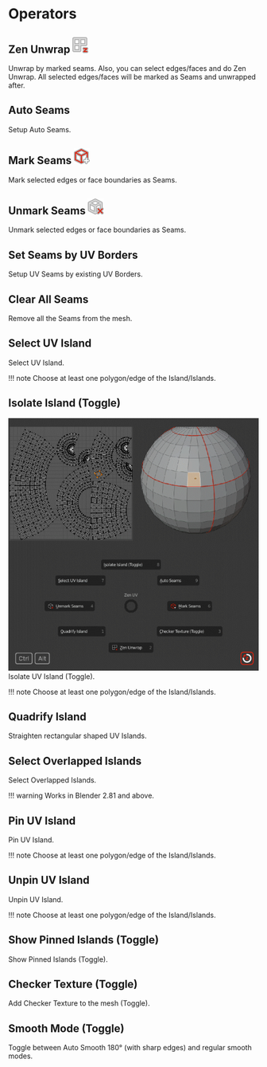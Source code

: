 # Operators

## Zen Unwrap ![Zen Unwrap](img/icons/zen-unwrap@2x.png)
Unwrap by marked seams. Also, you can select edges/faces and do Zen Unwrap. All selected edges/faces will be marked as Seams and unwrapped after.

## Auto Seams
Setup Auto Seams.

## Mark Seams ![Mark Seams](img/icons/mark-seams@2x.png)
Mark selected edges or face boundaries as Seams.

## Unmark Seams ![Unmark Seams](img/icons/unmark-seams@2x.png)
Unmark selected edges or face boundaries as Seams.

## Set Seams by UV Borders
Setup UV Seams by existing UV Borders.

## Clear All Seams
Remove all the Seams from the mesh.

## Select UV Island
Select UV Island. 

!!! note
    Choose at least one polygon/edge of the Island/Islands.

## Isolate Island (Toggle)
![test](img/temp/Isolate.gif)
Isolate UV Island (Toggle). 

!!! note
    Choose at least one polygon/edge of the Island/Islands.

## Quadrify Island
Straighten rectangular shaped UV Islands.

## Select Overlapped Islands
Select Overlapped Islands.

!!! warning
    Works in Blender 2.81 and above.

## Pin UV Island
Pin UV Island. 

!!! note
    Choose at least one polygon/edge of the Island/Islands.

## Unpin UV Island
Unpin UV Island. 

!!! note
    Choose at least one polygon/edge of the Island/Islands.

## Show Pinned Islands (Toggle)
Show Pinned Islands (Toggle).

## Checker Texture (Toggle)
Add Checker Texture to the mesh (Toggle).

## Smooth Mode (Toggle)
Toggle between Auto Smooth 180° (with sharp edges) and regular smooth modes.
